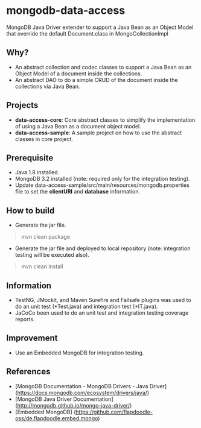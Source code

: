 # mongodb-data-access

MongoDB Java Driver extender to support a Java Bean as an Object Model that override the default Document.class in MongoCollectionImpl

## Why?

 * An abstract collection and codec classes to support a Java Bean as an Object Model of a document inside the collections.
 * An abstract DAO to do a simple CRUD of the document inside the collections via Java Bean.

## Projects

 * **data-access-core**: Core abstract classes to simplify the implementation of using a Java Bean as a document object model.
 * **data-access-sample**: A sample project on how to use the abstract classes in core project.

## Prerequisite

 * Java 1.8 installed.
 * MongoDB 3.2 installed (note: required only for the integration testing).
 * Update data-access-sample/src/main/resources/mongodb.properties file to set the **clientURI** and **database** information.

## How to build

 * Generate the jar file.
 > mvn clean package
 
 * Generate the jar file and deployed to local repository (note: integration testing will be executed also).
 > mvn clean install
 
## Information

 * TestNG, JMockit, and Maven Surefire and Failsafe plugins was used to do an unit test (*Test.java) and integration test (*IT.java).
 * JaCoCo been used to do an unit test and integration testing coverage reports.

## Improvement

 * Use an Embedded MongoDB for integration testing.

## References

 * [MongoDB Documentation - MongoDB Drivers - Java Driver] (https://docs.mongodb.com/ecosystem/drivers/java/)
 * [MongoDB Java Driver Documentation] (http://mongodb.github.io/mongo-java-driver/)
 * [Embedded MongoDB] (https://github.com/flapdoodle-oss/de.flapdoodle.embed.mongo)
